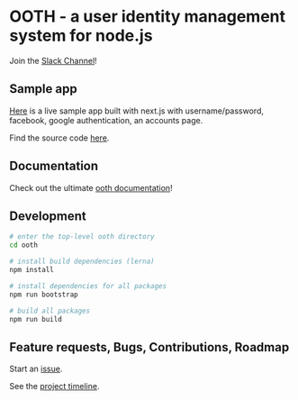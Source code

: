 # OOTH - a user identity management system for node.js

Join the [Slack Channel](https://join.slack.com/t/ooth/shared_invite/enQtMjQ3MDE2ODA2NjE0LTE1NGNmN2YzZTdiMWNjODExZmNjYzg3ZGJjZmVmZmI2YjVhOWYzZDQ1NWI4Y2JiNzNlMmI2Y2U5ZWFhODIzMWQ)!

## Sample app

[Here](https://staart.nmr.io) is a live sample app built with next.js with username/password, facebook, google authentication, an accounts page.

Find the source code [here](https://github.com/nmaro/staart/tree/master/examples/staart).

## Documentation

Check out the ultimate [ooth documentation](https://nmaro.github.io/ooth/)!

## Development

```bash
# enter the top-level ooth directory
cd ooth

# install build dependencies (lerna)
npm install

# install dependencies for all packages
npm run bootstrap

# build all packages
npm run build
```

## Feature requests, Bugs, Contributions, Roadmap

Start an [issue](https://github.com/nmaro/ooth/issues).

See the [project timeline](https://github.com/nmaro/ooth/projects/2).
